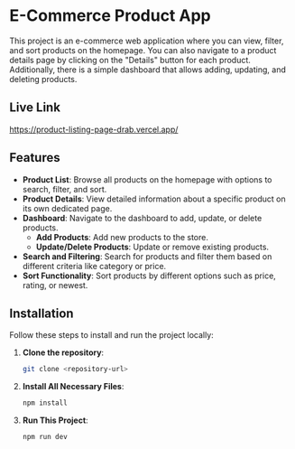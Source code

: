 # E-Commerce Product App

This project is an e-commerce web application where you can view, filter, and sort products on the homepage. You can also navigate to a product details page by clicking on the "Details" button for each product. Additionally, there is a simple dashboard that allows adding, updating, and deleting products.

## Live Link 

https://product-listing-page-drab.vercel.app/

## Features

- **Product List**: Browse all products on the homepage with options to search, filter, and sort.
- **Product Details**: View detailed information about a specific product on its own dedicated page.
- **Dashboard**: Navigate to the dashboard to add, update, or delete products.
  - **Add Products**: Add new products to the store.
  - **Update/Delete Products**: Update or remove existing products.
- **Search and Filtering**: Search for products and filter them based on different criteria like category or price.
- **Sort Functionality**: Sort products by different options such as price, rating, or newest.

## Installation

Follow these steps to install and run the project locally:

1. **Clone the repository**:
   ```bash
   git clone <repository-url>
   
2. **Install All Necessary Files**:
   ```bash
   npm install
   
3. **Run This Project**:
   ```bash
   npm run dev
